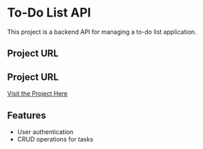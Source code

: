 # To-Do List API

This project is a backend API for managing a to-do list application.

## Project URL
## Project URL
[Visit the Project Here](https://github.com/21b1num2752/todo_list)

## Features
- User authentication
- CRUD operations for tasks
